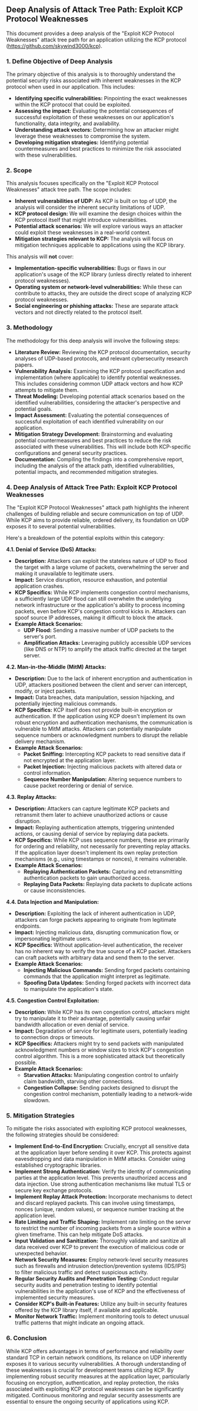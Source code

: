 ## Deep Analysis of Attack Tree Path: Exploit KCP Protocol Weaknesses

This document provides a deep analysis of the "Exploit KCP Protocol Weaknesses" attack tree path for an application utilizing the KCP protocol (https://github.com/skywind3000/kcp).

### 1. Define Objective of Deep Analysis

The primary objective of this analysis is to thoroughly understand the potential security risks associated with inherent weaknesses in the KCP protocol when used in our application. This includes:

* **Identifying specific vulnerabilities:** Pinpointing the exact weaknesses within the KCP protocol that could be exploited.
* **Assessing the impact:** Evaluating the potential consequences of successful exploitation of these weaknesses on our application's functionality, data integrity, and availability.
* **Understanding attack vectors:**  Determining how an attacker might leverage these weaknesses to compromise the system.
* **Developing mitigation strategies:**  Identifying potential countermeasures and best practices to minimize the risk associated with these vulnerabilities.

### 2. Scope

This analysis focuses specifically on the "Exploit KCP Protocol Weaknesses" attack tree path. The scope includes:

* **Inherent vulnerabilities of UDP:**  As KCP is built on top of UDP, the analysis will consider the inherent security limitations of UDP.
* **KCP protocol design:**  We will examine the design choices within the KCP protocol itself that might introduce vulnerabilities.
* **Potential attack scenarios:**  We will explore various ways an attacker could exploit these weaknesses in a real-world context.
* **Mitigation strategies relevant to KCP:**  The analysis will focus on mitigation techniques applicable to applications using the KCP library.

This analysis will **not** cover:

* **Implementation-specific vulnerabilities:** Bugs or flaws in our application's usage of the KCP library (unless directly related to inherent protocol weaknesses).
* **Operating system or network-level vulnerabilities:**  While these can contribute to attacks, they are outside the direct scope of analyzing KCP protocol weaknesses.
* **Social engineering or phishing attacks:** These are separate attack vectors and not directly related to the protocol itself.

### 3. Methodology

The methodology for this deep analysis will involve the following steps:

* **Literature Review:**  Reviewing the KCP protocol documentation, security analyses of UDP-based protocols, and relevant cybersecurity research papers.
* **Vulnerability Analysis:**  Examining the KCP protocol specification and implementation (where applicable) to identify potential weaknesses. This includes considering common UDP attack vectors and how KCP attempts to mitigate them.
* **Threat Modeling:**  Developing potential attack scenarios based on the identified vulnerabilities, considering the attacker's perspective and potential goals.
* **Impact Assessment:**  Evaluating the potential consequences of successful exploitation of each identified vulnerability on our application.
* **Mitigation Strategy Development:**  Brainstorming and evaluating potential countermeasures and best practices to reduce the risk associated with these vulnerabilities. This will include both KCP-specific configurations and general security practices.
* **Documentation:**  Compiling the findings into a comprehensive report, including the analysis of the attack path, identified vulnerabilities, potential impacts, and recommended mitigation strategies.

### 4. Deep Analysis of Attack Tree Path: Exploit KCP Protocol Weaknesses

The "Exploit KCP Protocol Weaknesses" attack path highlights the inherent challenges of building reliable and secure communication on top of UDP. While KCP aims to provide reliable, ordered delivery, its foundation on UDP exposes it to several potential vulnerabilities.

Here's a breakdown of the potential exploits within this category:

**4.1. Denial of Service (DoS) Attacks:**

* **Description:**  Attackers can exploit the stateless nature of UDP to flood the target with a large volume of packets, overwhelming the server and making it unavailable to legitimate users.
* **Impact:**  Service disruption, resource exhaustion, and potential application crashes.
* **KCP Specifics:** While KCP implements congestion control mechanisms, a sufficiently large UDP flood can still overwhelm the underlying network infrastructure or the application's ability to process incoming packets, even before KCP's congestion control kicks in. Attackers can spoof source IP addresses, making it difficult to block the attack.
* **Example Attack Scenarios:**
    * **UDP Flood:** Sending a massive number of UDP packets to the server's port.
    * **Amplification Attacks:** Leveraging publicly accessible UDP services (like DNS or NTP) to amplify the attack traffic directed at the target server.

**4.2. Man-in-the-Middle (MitM) Attacks:**

* **Description:**  Due to the lack of inherent encryption and authentication in UDP, attackers positioned between the client and server can intercept, modify, or inject packets.
* **Impact:**  Data breaches, data manipulation, session hijacking, and potentially injecting malicious commands.
* **KCP Specifics:** KCP itself does not provide built-in encryption or authentication. If the application using KCP doesn't implement its own robust encryption and authentication mechanisms, the communication is vulnerable to MitM attacks. Attackers can potentially manipulate sequence numbers or acknowledgment numbers to disrupt the reliable delivery mechanism.
* **Example Attack Scenarios:**
    * **Packet Sniffing:** Intercepting KCP packets to read sensitive data if not encrypted at the application layer.
    * **Packet Injection:** Injecting malicious packets with altered data or control information.
    * **Sequence Number Manipulation:**  Altering sequence numbers to cause packet reordering or denial of service.

**4.3. Replay Attacks:**

* **Description:** Attackers can capture legitimate KCP packets and retransmit them later to achieve unauthorized actions or cause disruption.
* **Impact:**  Replaying authentication attempts, triggering unintended actions, or causing denial of service by replaying data packets.
* **KCP Specifics:** While KCP uses sequence numbers, these are primarily for ordering and reliability, not necessarily for preventing replay attacks. If the application layer doesn't implement its own replay protection mechanisms (e.g., using timestamps or nonces), it remains vulnerable.
* **Example Attack Scenarios:**
    * **Replaying Authentication Packets:**  Capturing and retransmitting authentication packets to gain unauthorized access.
    * **Replaying Data Packets:**  Replaying data packets to duplicate actions or cause inconsistencies.

**4.4. Data Injection and Manipulation:**

* **Description:**  Exploiting the lack of inherent authentication in UDP, attackers can forge packets appearing to originate from legitimate endpoints.
* **Impact:**  Injecting malicious data, disrupting communication flow, or impersonating legitimate users.
* **KCP Specifics:**  Without application-level authentication, the receiver has no inherent way to verify the true source of a KCP packet. Attackers can craft packets with arbitrary data and send them to the server.
* **Example Attack Scenarios:**
    * **Injecting Malicious Commands:** Sending forged packets containing commands that the application might interpret as legitimate.
    * **Spoofing Data Updates:**  Sending forged packets with incorrect data to manipulate the application's state.

**4.5. Congestion Control Exploitation:**

* **Description:** While KCP has its own congestion control, attackers might try to manipulate it to their advantage, potentially causing unfair bandwidth allocation or even denial of service.
* **Impact:**  Degradation of service for legitimate users, potentially leading to connection drops or timeouts.
* **KCP Specifics:**  Attackers might try to send packets with manipulated acknowledgment numbers or window sizes to trick KCP's congestion control algorithm. This is a more sophisticated attack but theoretically possible.
* **Example Attack Scenarios:**
    * **Starvation Attacks:**  Manipulating congestion control to unfairly claim bandwidth, starving other connections.
    * **Congestion Collapse:**  Sending packets designed to disrupt the congestion control mechanism, potentially leading to a network-wide slowdown.

### 5. Mitigation Strategies

To mitigate the risks associated with exploiting KCP protocol weaknesses, the following strategies should be considered:

* **Implement End-to-End Encryption:**  Crucially, encrypt all sensitive data at the application layer before sending it over KCP. This protects against eavesdropping and data manipulation in MitM attacks. Consider using established cryptographic libraries.
* **Implement Strong Authentication:**  Verify the identity of communicating parties at the application level. This prevents unauthorized access and data injection. Use strong authentication mechanisms like mutual TLS or secure key exchange protocols.
* **Implement Replay Attack Protection:**  Incorporate mechanisms to detect and discard replayed packets. This can involve using timestamps, nonces (unique, random values), or sequence number tracking at the application level.
* **Rate Limiting and Traffic Shaping:** Implement rate limiting on the server to restrict the number of incoming packets from a single source within a given timeframe. This can help mitigate DoS attacks.
* **Input Validation and Sanitization:**  Thoroughly validate and sanitize all data received over KCP to prevent the execution of malicious code or unexpected behavior.
* **Network Security Measures:** Employ network-level security measures such as firewalls and intrusion detection/prevention systems (IDS/IPS) to filter malicious traffic and detect suspicious activity.
* **Regular Security Audits and Penetration Testing:** Conduct regular security audits and penetration testing to identify potential vulnerabilities in the application's use of KCP and the effectiveness of implemented security measures.
* **Consider KCP's Built-in Features:**  Utilize any built-in security features offered by the KCP library itself, if available and applicable.
* **Monitor Network Traffic:**  Implement monitoring tools to detect unusual traffic patterns that might indicate an ongoing attack.

### 6. Conclusion

While KCP offers advantages in terms of performance and reliability over standard TCP in certain network conditions, its reliance on UDP inherently exposes it to various security vulnerabilities. A thorough understanding of these weaknesses is crucial for development teams utilizing KCP. By implementing robust security measures at the application layer, particularly focusing on encryption, authentication, and replay protection, the risks associated with exploiting KCP protocol weaknesses can be significantly mitigated. Continuous monitoring and regular security assessments are essential to ensure the ongoing security of applications using KCP.